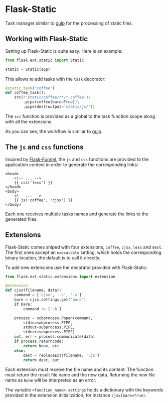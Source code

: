 # Flask-Static
Task manager similar to [gulp](URL) for the processing of static files.

## Working with Flask-Static
Setting up Flask-Static is quite easy. Here is an example:

```python
from flask.ext.static import Static

static = Static(app)
```

This allows to add tasks with the `task` decorator:

```python
@static.task('coffee')
def coffee_task():
    src(r'static/coffee/**/*.coffee')\
        .pipe(coffee(bare=True))\
        .pipe(dest(output='static/js/'))
```

The `src` function is provided as a global to the task function scope along with all the extensions.

As you can see, the workflow is similar to [gulp](URL).

## The `js` and `css` functions
Inspired by [Flask-Funnel](URL), the `js` and `css` functions are provided to the application context in order to generate the corresponding links:

```html+jinja
<head>
    <!-- ... -->
    {{ css('less') }}
</head>
<body>
    <!-- ... -->
    {{ js('coffee', 'cjsx') }}
</body>
```

Each one receives multiple tasks names and generate the links to the generated files.

## Extensions
Flask-Static comes shiped with four extensions, `coffee`, `cjsx`, `less` and `dest`. The first ones accept an `executable` setting, which holds the corresponding binary location, the default is to call it directly.

To add new extensions use the decorator provided with Flask-Static:

```python
from flask.ext.static.extensions import extension

@extension
def cjsx(filename, data):
    command = ['cjsx', '-c', '-s']
    bare = cjsx.settings.get('bare')
    if bare:
        command += ['-b']

    process = subprocess.Popen(command,
        stdin=subprocess.PIPE,
        stdout=subprocess.PIPE,
        stderr=subprocess.PIPE)
    out, err = process.communicate(data)
    if process.returncode:
        return None, err
    else:
        dest = replaceExt(filename, '.js')
        return dest, out
```

Each extension must receive the file name and its content. The function must return the result file name and the new data. Returning the new file name as `None` will be interpreted as an error.

The variable `<function_name>.settings` holds a dictionary with the keywords provided in the extension initialization, for instance `cjsx(bare=True)`.
